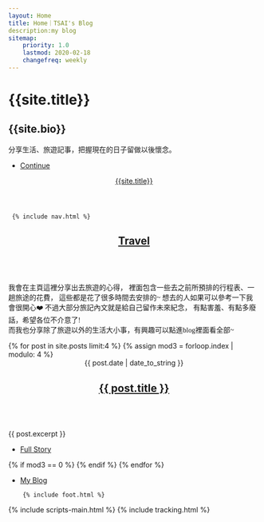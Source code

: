```yaml
---
layout: Home
title: Home｜TSAI's Blog
description:my blog
sitemap:
    priority: 1.0
    lastmod: 2020-02-18
    changefreq: weekly
---
```

<html>

<body class="is-loading">

<!-- Wrapper -->
<div id="wrapper" class="fade-in">

<!-- Intro -->
<div id="intro">
    <h1>{{site.title}}</h1>
		<h2>{{site.bio}}</h2>
			<p>分享生活、旅遊記事，把握現在的日子留做以後懷念。</p>
			<ul class="actions">
							<li><a href="#header" class="button icon solo fa-arrow-down scrolly">Continue</a></li>
						</ul>
					</div>

<!-- Header -->
<header id="header">
						<a href="{{ "/" | absolute_url }}" class="logo">{{site.title}}</a>
					</header>

<!-- Nav -->
<nav id="nav">

	 {% include nav.html %}

</nav>

<!-- Main -->
<div id="main">
<!-- Featured Post -->
	<article class="post featured">
	<header class="major">
		<h2><a href="#">Travel</a></h2>
									<p></p>
	</header>
	<a href="#" class="image main"><img src="{{ "/images/travel.jpg" | absolute_url }}" alt="" /></a>
                <p><font face="微軟正黑體">我會在主頁這裡分享出去旅遊的心得，
					裡面包含一些去之前所預排的行程表、一趟旅途的花費，
					這些都是花了很多時間去安排的~ 想去的人如果可以參考一下我會很開心❤️
					不過大部分旅記內文就是給自己留作未來紀念，
					有點害羞、有點多廢話，希望各位不介意了!<br>而我也分享除了旅遊以外的生活大小事，有興趣可以點進blog裡面看全部~</font></p>
							</article>
						<!-- Posts -->
							<section class="posts">
                {% for post in site.posts limit:4 %}
                {% assign mod3 = forloop.index | modulo: 4 %}
  								<article>
  									<header>
  										<span class="date">{{ post.date | date_to_string }}</span>
  										<h2><a href="{{ post.url | absolute_url }}">{{ post.title }}</a></h2>
  									</header>
  									<a href="{{ post.url | absolute_url }}" class="image fit"><img src="{{ post.image | absolute_url }}" alt="" /></a>
  									<p>{{ post.excerpt }}</p>
  									<ul class="actions">
  										<li><a href="{{ post.url | absolute_url }}" class="button">Full Story</a></li>
  									</ul>
  								</article>
                  {% if mod3 == 0 %}
                  {% endif %}
                {% endfor %}

</section>
<!-- Footer -->
<footer>
                <ul class="actions">
                  <li><a href="{{ "/blog/" | absolute_url }}" class="button">My Blog</a></li>
                </ul>
							</footer>
</div>

<!-- Footer -->
        {% include foot.html %}

</div>
<!-- Scripts -->
		{% include scripts-main.html %}
    {% include tracking.html %}

</body>
</html>
